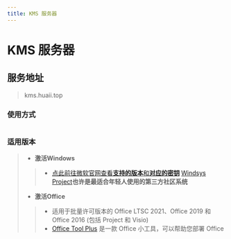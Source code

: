 ```yaml
---
title: KMS 服务器
---
```


#  KMS 服务器
## 服务地址

> kms.huaii.top

### 使用方式
```PowerShell

```
### 适用版本
>- **激活Windows**
>>    - [点此前往微软官网查看**支持的版本**和**对应的密钥**](https://learn.microsoft.com/zh-cn/windows-server/get-started/kms-client-activation-keys?tabs=server2025%2Cwindows10ltsc%2Cversion1803%2Cwindows7)
> [Windsys Project](https://windsys.win/)**也许是最适合年轻人使用的第三方社区系统**
>- **激活Office**
>>    - 适用于批量许可版本的 Office LTSC 2021、Office 2019 和 Office 2016 (包括 Project 和 Visio)
>>    - [Office Tool Plus](https://otp.landian.vip/) 是一款 Office 小工具，可以帮助您部署 Office